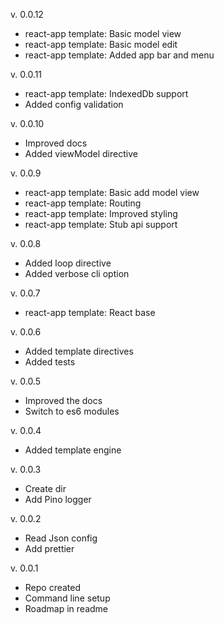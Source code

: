 v. 0.0.12

- react-app template: Basic model view
- react-app template: Basic model edit
- react-app template: Added app bar and menu

v. 0.0.11

- react-app template: IndexedDb support
- Added config validation

v. 0.0.10

- Improved docs
- Added viewModel directive

v. 0.0.9

- react-app template: Basic add model view
- react-app template: Routing
- react-app template: Improved styling
- react-app template: Stub api support

v. 0.0.8

- Added loop directive
- Added verbose cli option

v. 0.0.7

- react-app template: React base

v. 0.0.6

- Added template directives
- Added tests

v. 0.0.5

- Improved the docs
- Switch to es6 modules

v. 0.0.4

- Added template engine

v. 0.0.3

- Create dir
- Add Pino logger

v. 0.0.2

- Read Json config
- Add prettier

v. 0.0.1

- Repo created
- Command line setup
- Roadmap in readme

